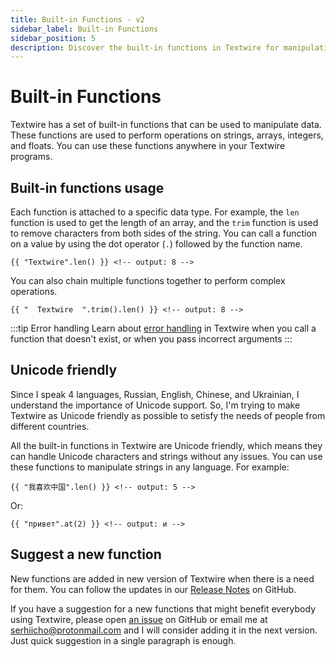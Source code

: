 ```yaml
---
title: Built-in Functions - v2
sidebar_label: Built-in Functions
sidebar_position: 5
description: Discover the built-in functions in Textwire for manipulating different types of data, and learn how to use these functions
---
```


# Built-in Functions
Textwire has a set of built-in functions that can be used to manipulate data. These functions are used to perform operations on strings, arrays, integers, and floats. You can use these functions anywhere in your Textwire programs.

## Built-in functions usage
Each function is attached to a specific data type. For example, the `len` function is used to get the length of an array, and the `trim` function is used to remove characters from both sides of the string. You can call a function on a value by using the dot operator (`.`) followed by the function name.

```textwire
{{ "Textwire".len() }} <!-- output: 8 -->
```

You can also chain multiple functions together to perform complex operations.

```textwire
{{ "  Textwire  ".trim().len() }} <!-- output: 8 -->
```

:::tip Error handling
Learn about [error handling](/docs/v2/guides/error-handling) in Textwire when you call a function that doesn't exist, or when you pass incorrect arguments
:::

## Unicode friendly
Since I speak 4 languages, Russian, English, Chinese, and Ukrainian, I understand the importance of Unicode support. So, I'm trying to make Textwire as Unicode friendly as possible to setisfy the needs of people from different countries.

All the built-in functions in Textwire are Unicode friendly, which means they can handle Unicode characters and strings without any issues. You can use these functions to manipulate strings in any language. For example:

```textwire
{{ "我喜欢中国".len() }} <!-- output: 5 -->
```

Or:

```textwire
{{ "привет".at(2) }} <!-- output: и -->
```

## Suggest a new function
New functions are added in new version of Textwire when there is a need for them. You can follow the updates in our [Release Notes](https://github.com/textwire/textwire/blob/main/CHANGELOG.md) on GitHub.

If you have a suggestion for a new functions that might benefit everybody using Textwire, please open [an issue](https://github.com/textwire/textwire/issues/new) on GitHub or email me at <a mailto="serhiicho@protonmail.com">serhiicho@protonmail.com</a> and I will consider adding it in the next version. Just quick suggestion in a single paragraph is enough.